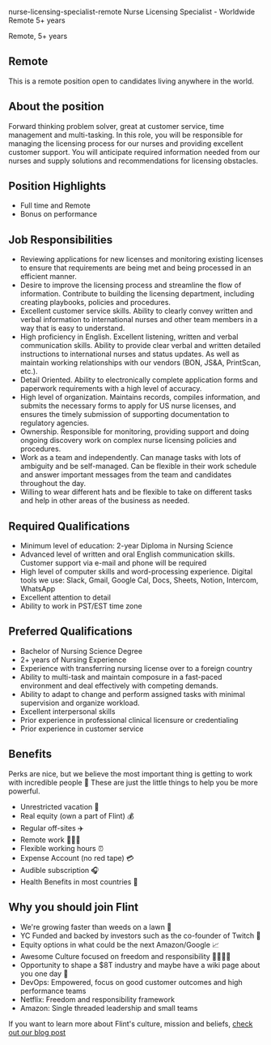 nurse-licensing-specialist-remote
Nurse Licensing Specialist - Worldwide
Remote
5+ years


Remote, 5+ years

## Remote
This is a remote position open to candidates living anywhere in the world.

## About the position

Forward thinking problem solver, great at customer service, time management and multi-tasking. In this role, you will be responsible for managing the licensing process for our nurses and providing excellent customer support. You will anticipate required information needed from our nurses and supply solutions and recommendations for licensing obstacles.

## Position Highlights

- Full time and Remote
- Bonus on performance

## Job Responsibilities

- Reviewing applications for new licenses and monitoring existing licenses to ensure that requirements are being met and being processed in an efficient manner.
- Desire to improve the licensing process and streamline the flow of information. Contribute to building the licensing department, including creating playbooks, policies and procedures.
- Excellent customer service skills. Ability to clearly convey written and verbal information to international nurses and other team members in a way that is easy to understand.
- High proficiency in English. Excellent listening, written and verbal communication skills. Ability to provide clear verbal and written detailed instructions to international nurses and status updates. As well as maintain working relationships with our vendors (BON, JS&A, PrintScan, etc.).
- Detail Oriented. Ability to electronically complete application forms and paperwork requirements with a high level of accuracy.
- High level of organization. Maintains records, compiles information, and submits the necessary forms to apply for US nurse licenses, and ensures the timely submission of supporting documentation to regulatory agencies.
- Ownership. Responsible for monitoring, providing support and doing ongoing discovery work on complex nurse licensing policies and procedures.
- Work as a team and independently. Can manage tasks with lots of ambiguity and be self-managed. Can be flexible in their work schedule and answer important messages from the team and candidates throughout the day.
- Willing to wear different hats and be flexible to take on different tasks and help in other areas of the business as needed.


## Required Qualifications

- Minimum level of education: 2-year Diploma in Nursing Science
- Advanced level of written and oral English communication skills. Customer support via e-mail and phone will be required
- High level of computer skills and word-processing experience. Digital tools we use: Slack, Gmail, Google Cal, Docs, Sheets, Notion, Intercom, WhatsApp
- Excellent attention to detail
- Ability to work in PST/EST time zone


## Preferred Qualifications

- Bachelor of Nursing Science Degree
- 2+ years of Nursing Experience
- Experience with transferring nursing license over to a foreign country
- Ability to multi-task and maintain composure in a fast-paced environment and deal effectively with competing demands.
- Ability to adapt to change and perform assigned tasks with minimal supervision and organize workload.
- Excellent interpersonal skills
- Prior experience in professional clinical licensure or credentialing
- Prior experience in customer service


## Benefits

Perks are nice, but we believe the most important thing is getting to work with incredible people 🤗 These are just the little things to help you be more powerful.

- Unrestricted vacation 🌴
- Real equity (own a part of Flint) 💰
- Regular off-sites ✈️
- Remote work 👩🏽‍💻
- Flexible working hours ⏰
- Expense Account (no red tape) 💳
- Audible subscription 🎧
- Health Benefits in most countries 🏥


## Why you should join Flint
- We're growing faster than weeds on a lawn 🌱
- YC Funded and backed by investors such as the co-founder of Twitch 💸
- Equity options in what could be the next Amazon/Google 📈
- Awesome Culture focused on freedom and responsibility 👨‍👩‍👧‍👦
- Opportunity to shape a $8T industry and maybe have a wiki page about you one day 📜
- DevOps: Empowered, focus on good customer outcomes and high performance teams
- Netflix: Freedom and responsibility framework
- Amazon: Single threaded leadership and small teams

If you want to learn more about Flint's culture, mission and beliefs, [check out our blog post](https://withflint.com/blog/why-flint)